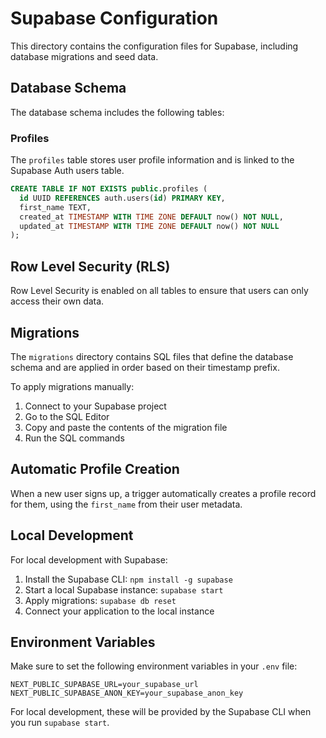 # Supabase Configuration

This directory contains the configuration files for Supabase, including database migrations and seed data.

## Database Schema

The database schema includes the following tables:

### Profiles

The `profiles` table stores user profile information and is linked to the Supabase Auth users table.

```sql
CREATE TABLE IF NOT EXISTS public.profiles (
  id UUID REFERENCES auth.users(id) PRIMARY KEY,
  first_name TEXT,
  created_at TIMESTAMP WITH TIME ZONE DEFAULT now() NOT NULL,
  updated_at TIMESTAMP WITH TIME ZONE DEFAULT now() NOT NULL
);
```

## Row Level Security (RLS)

Row Level Security is enabled on all tables to ensure that users can only access their own data.

## Migrations

The `migrations` directory contains SQL files that define the database schema and are applied in order based on their timestamp prefix.

To apply migrations manually:

1. Connect to your Supabase project
2. Go to the SQL Editor
3. Copy and paste the contents of the migration file
4. Run the SQL commands

## Automatic Profile Creation

When a new user signs up, a trigger automatically creates a profile record for them, using the `first_name` from their user metadata.

## Local Development

For local development with Supabase:

1. Install the Supabase CLI: `npm install -g supabase`
2. Start a local Supabase instance: `supabase start`
3. Apply migrations: `supabase db reset`
4. Connect your application to the local instance

## Environment Variables

Make sure to set the following environment variables in your `.env` file:

```
NEXT_PUBLIC_SUPABASE_URL=your_supabase_url
NEXT_PUBLIC_SUPABASE_ANON_KEY=your_supabase_anon_key
```

For local development, these will be provided by the Supabase CLI when you run `supabase start`. 